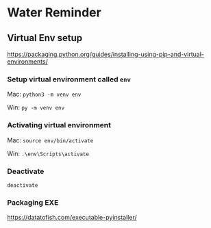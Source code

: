 # Water Reminder

## Virtual Env setup
https://packaging.python.org/guides/installing-using-pip-and-virtual-environments/

### Setup virtual environment called `env`
Mac: `python3 -m venv env`

Win: `py -m venv env`

### Activating virtual environment
Mac: `source env/bin/activate`

Win: `.\env\Scripts\activate`

### Deactivate
`deactivate`

### Packaging EXE
https://datatofish.com/executable-pyinstaller/
